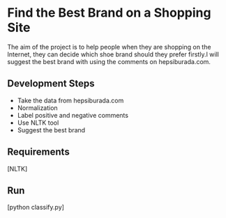 # Find the Best Brand on a Shopping Site

  The aim of the project is to help people when they are shopping on the Internet, they can decide which shoe brand should they prefer firstly.I will suggest the best brand with using the comments on hepsiburada.com.
  
  
## Development Steps
  
* Take the data from hepsiburada.com
* Normalization 
* Label positive and negative comments
* Use NLTK tool
* Suggest the best brand

## Requirements 
   [NLTK]
## Run
   [python classify.py]

